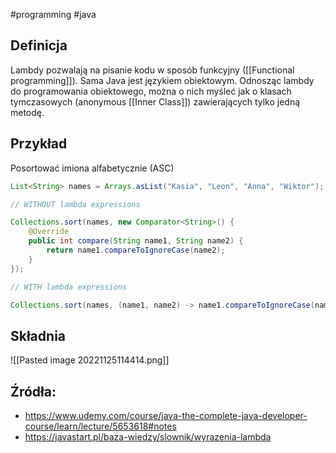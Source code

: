  #programming #java 

## Definicja

Lambdy pozwalają na pisanie kodu w sposób funkcyjny ([[Functional programming]]). Sama Java jest językiem obiektowym. Odnosząc lambdy do programowania obiektowego, można o nich myśleć jak o klasach tymczasowych (anonymous [[Inner Class]]) zawierających tylko jedną metodę.

## Przykład

Posortować imiona alfabetycznie (ASC)

```java
List<String> names = Arrays.asList("Kasia", "Leon", "Anna", "Wiktor");

// WITHOUT lambda expressions

Collections.sort(names, new Comparator<String>() {  
    @Override  
    public int compare(String name1, String name2) {  
        return name1.compareToIgnoreCase(name2);  
    }  
});

// WITH lambda expressions

Collections.sort(names, (name1, name2) -> name1.compareToIgnoreCase(name2));
```

## Składnia

![[Pasted image 20221125114414.png]]

## Źródła:
- https://www.udemy.com/course/java-the-complete-java-developer-course/learn/lecture/5653618#notes
- https://javastart.pl/baza-wiedzy/slownik/wyrazenia-lambda